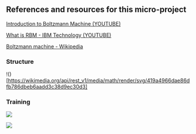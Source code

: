 ## References and resources for this micro-project


[Introduction to Boltzmann Machine (YOUTUBE)](https://www.youtube.com/watch?v=L3ynnRgpZwg&t=240s&pp=ygURYm9sdHptYW5uIG1hY2hpbmU%3D)

[What is RBM - IBM Technology (YOUTUBE)](https://www.youtube.com/watch?v=1HrOkb-RL0Y&pp=ygURYm9sdHptYW5uIG1hY2hpbmU%3D)

[Boltzmann machine - Wikipedia](https://en.wikipedia.org/wiki/Boltzmann_machine)



### Structure

!()[https://wikimedia.org/api/rest_v1/media/math/render/svg/419a4966dae86dfb786dbeb6aadd3c38d9ec30d3]

### Training

![](https://wikimedia.org/api/rest_v1/media/math/render/svg/d9f7443db38ab124fe9ba987dedd47b3c8ece817)

![](https://wikimedia.org/api/rest_v1/media/math/render/svg/a0c83d95b86d28bcede06faaa1df7de1e8553c31)